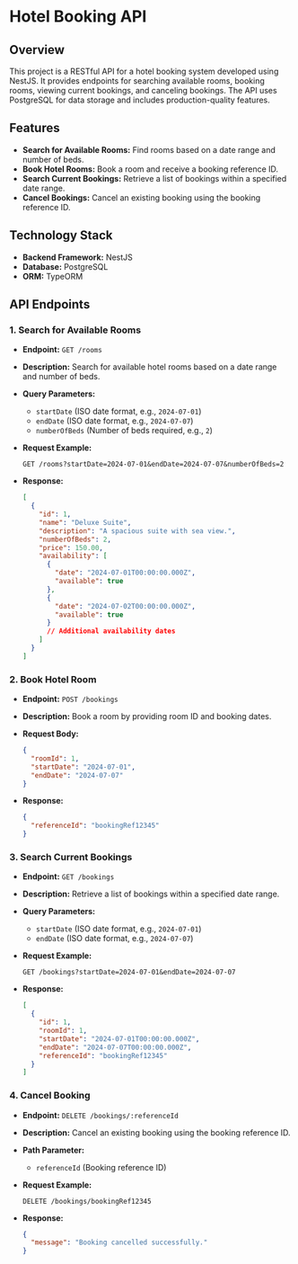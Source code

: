 # Hotel Booking API

## Overview

This project is a RESTful API for a hotel booking system developed using NestJS. It provides endpoints for searching available rooms, booking rooms, viewing current bookings, and canceling bookings. The API uses PostgreSQL for data storage and includes production-quality features.

## Features

- **Search for Available Rooms:** Find rooms based on a date range and number of beds.
- **Book Hotel Rooms:** Book a room and receive a booking reference ID.
- **Search Current Bookings:** Retrieve a list of bookings within a specified date range.
- **Cancel Bookings:** Cancel an existing booking using the booking reference ID.

## Technology Stack

- **Backend Framework:** NestJS
- **Database:** PostgreSQL
- **ORM:** TypeORM

## API Endpoints

### 1. Search for Available Rooms

- **Endpoint:** `GET /rooms`
- **Description:** Search for available hotel rooms based on a date range and number of beds.
- **Query Parameters:**
  - `startDate` (ISO date format, e.g., `2024-07-01`)
  - `endDate` (ISO date format, e.g., `2024-07-07`)
  - `numberOfBeds` (Number of beds required, e.g., `2`)

- **Request Example:**

    ```http
    GET /rooms?startDate=2024-07-01&endDate=2024-07-07&numberOfBeds=2
    ```

- **Response:**

    ```json
    [
      {
        "id": 1,
        "name": "Deluxe Suite",
        "description": "A spacious suite with sea view.",
        "numberOfBeds": 2,
        "price": 150.00,
        "availability": [
          {
            "date": "2024-07-01T00:00:00.000Z",
            "available": true
          },
          {
            "date": "2024-07-02T00:00:00.000Z",
            "available": true
          }
          // Additional availability dates
        ]
      }
    ]
    ```

### 2. Book Hotel Room

- **Endpoint:** `POST /bookings`
- **Description:** Book a room by providing room ID and booking dates.
- **Request Body:**

    ```json
    {
      "roomId": 1,
      "startDate": "2024-07-01",
      "endDate": "2024-07-07"
    }
    ```

- **Response:**

    ```json
    {
      "referenceId": "bookingRef12345"
    }
    ```

### 3. Search Current Bookings

- **Endpoint:** `GET /bookings`
- **Description:** Retrieve a list of bookings within a specified date range.
- **Query Parameters:**
  - `startDate` (ISO date format, e.g., `2024-07-01`)
  - `endDate` (ISO date format, e.g., `2024-07-07`)

- **Request Example:**

    ```http
    GET /bookings?startDate=2024-07-01&endDate=2024-07-07
    ```

- **Response:**

    ```json
    [
      {
        "id": 1,
        "roomId": 1,
        "startDate": "2024-07-01T00:00:00.000Z",
        "endDate": "2024-07-07T00:00:00.000Z",
        "referenceId": "bookingRef12345"
      }
    ]
    ```

### 4. Cancel Booking

- **Endpoint:** `DELETE /bookings/:referenceId`
- **Description:** Cancel an existing booking using the booking reference ID.
- **Path Parameter:**
  - `referenceId` (Booking reference ID)

- **Request Example:**

    ```http
    DELETE /bookings/bookingRef12345
    ```

- **Response:**

    ```json
    {
      "message": "Booking cancelled successfully."
    }
    ```


